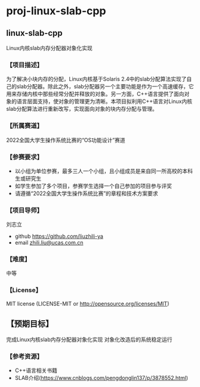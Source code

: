 # proj-linux-slab-cpp

## linux-slab-cpp
Linux内核slab内存分配器对象化实现

### 【项目描述】
为了解决小块内存的分配，Linux内核基于Solaris 2.4中的slab分配算法实现了自己的slab分配器。除此之外，slab分配器另一个主要功能是作为一个高速缓存，它用来存储内核中那些经常分配并释放的对象。另一方面，C++语言提供了面向对象的语言层面支持，使对象的管理更为清晰。本项目拟利用C++语言对Linux内核slab分配算法进行重新改写，实现面向对象的块内存分配与管理。


### 【所属赛道】
2022全国大学生操作系统比赛的“OS功能设计”赛道

### 【参赛要求】
- 以小组为单位参赛，最多三人一个小组，且小组成员是来自同一所高校的本科生或研究生
- 如学生参加了多个项目，参赛学生选择一个自己参加的项目参与评奖
- 请遵循“2022全国大学生操作系统比赛”的章程和技术方案要求

### 【项目导师】
刘志立
- github https://github.com/liuzhili-ya
- email zhili.liu@ucas.com.cn

### 【难度】
中等

### 【License】
MIT license (LICENSE-MIT or http://opensource.org/licenses/MIT)  

## 【预期目标】
完成Linux内核slab内存分配器对象化实现
对象化改造后的系统稳定运行

### 【参考资源】
- C++语言相关书籍
- SLAB介绍(https://www.cnblogs.com/pengdonglin137/p/3878552.html) 
